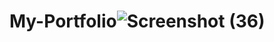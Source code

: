 # My-Portfolio![Screenshot (36)](https://github.com/stubborn-daksh/My-Portfolio/assets/121766053/ccce348d-b456-481c-871e-d5aba5079d33)
